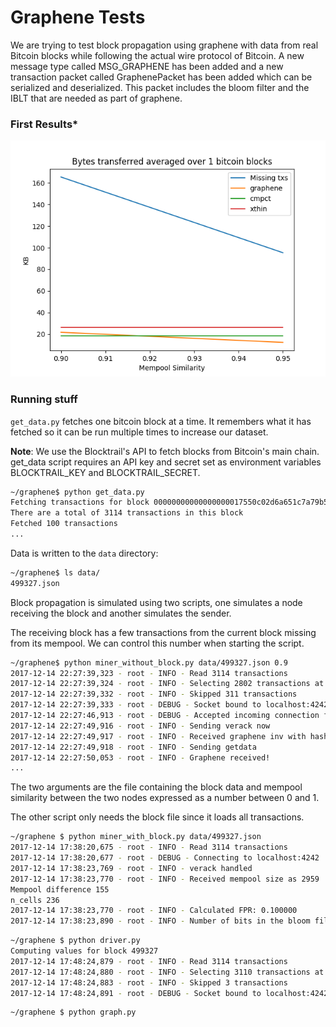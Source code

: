 # Graphene Tests

We are trying to test block propagation using graphene with data from real Bitcoin blocks while following the actual wire protocol of Bitcoin. A new message type called MSG_GRAPHENE has been added and a new transaction packet called GraphenePacket has been added which can be serialized and deserialized. This packet includes the bloom filter and the IBLT that are needed as part of graphene.

### First Results*
![Comparision of different bandwidth saving techniques](mempool.png)


### Running stuff

``get_data.py`` fetches one bitcoin block at a time. It remembers what it has fetched so it can be run multiple times to increase our dataset.

__Note__: We use the Blocktrail's API to fetch blocks from Bitcoin's main chain. get_data script requires an API key and secret set as environment variables BLOCKTRAIL_KEY and BLOCKTRAIL_SECRET.

```bash
~/graphene$ python get_data.py
Fetching transactions for block 00000000000000000017550c02d6a651c7a79b54c07d4a33b55c5f88c9bf8e3d
There are a total of 3114 transactions in this block
Fetched 100 transactions
...
```

Data is written to the ``data`` directory:
```bash
~/graphene$ ls data/
499327.json
```

Block propagation is simulated using two scripts, one simulates a node receiving the block and another simulates the sender.

The receiving block has a few transactions from the current block missing from its mempool. We can control this number when starting the script.

```bash
~/graphene$ python miner_without_block.py data/499327.json 0.9
2017-12-14 22:27:39,323 - root - INFO - Read 3114 transactions
2017-12-14 22:27:39,324 - root - INFO - Selecting 2802 transactions at random for inclusion in mempool
2017-12-14 22:27:39,332 - root - INFO - Skipped 311 transactions
2017-12-14 22:27:39,333 - root - DEBUG - Socket bound to localhost:4242
2017-12-14 22:27:46,913 - root - DEBUG - Accepted incoming connection from 127.0.0.1:37178
2017-12-14 22:27:49,916 - root - INFO - Sending verack now
2017-12-14 22:27:49,917 - root - INFO - Received graphene inv with hash ... 
2017-12-14 22:27:49,918 - root - INFO - Sending getdata
2017-12-14 22:27:50,053 - root - INFO - Graphene received!
...
```
The two arguments are the file containing the block data and mempool similarity between the two nodes expressed as a number between 0 and 1.


The other script only needs the block file since it loads all transactions.
```bash
~/graphene $ python miner_with_block.py data/499327.json
2017-12-14 17:38:20,675 - root - INFO - Read 3114 transactions
2017-12-14 17:38:20,677 - root - DEBUG - Connecting to localhost:4242
2017-12-14 17:38:23,769 - root - INFO - verack handled
2017-12-14 17:38:23,770 - root - INFO - Received mempool size as 2959
Mempool difference 155
n_cells 236
2017-12-14 17:38:23,770 - root - INFO - Calculated FPR: 0.100000
2017-12-14 17:38:23,890 - root - INFO - Number of bits in the bloom filter: 14924
```


```bash
~/graphene $ python driver.py
Computing values for block 499327
2017-12-14 17:48:24,879 - root - INFO - Read 3114 transactions
2017-12-14 17:48:24,880 - root - INFO - Selecting 3110 transactions at random for inclusion in mempool
2017-12-14 17:48:24,883 - root - INFO - Skipped 3 transactions
2017-12-14 17:48:24,891 - root - DEBUG - Socket bound to localhost:4242
```

```bash
~/graphene $ python graph.py
```
